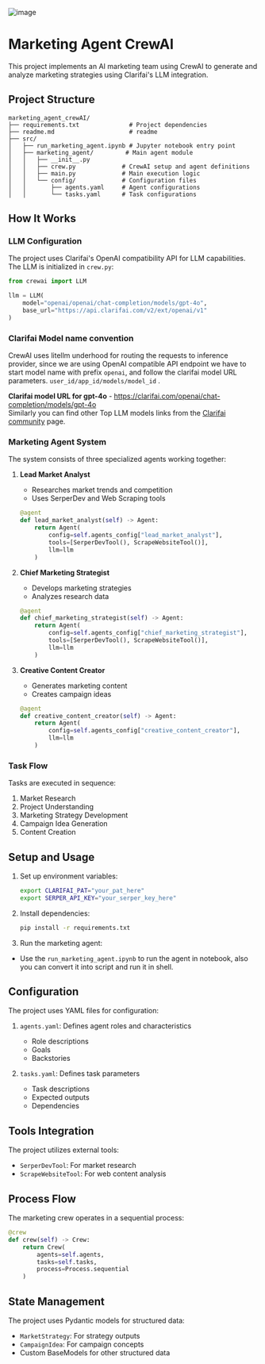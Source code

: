 ![image](https://github.com/user-attachments/assets/b22c9807-f5e7-49eb-b00d-598e400781af)
# Marketing Agent CrewAI

This project implements an AI marketing team using CrewAI to generate and analyze marketing strategies using Clarifai's LLM integration.

## Project Structure

```
marketing_agent_crewAI/
├── requirements.txt              # Project dependencies
├── readme.md                     # readme
├── src/
│   ├── run_marketing_agent.ipynb # Jupyter notebook entry point
│   ├── marketing_agent/         # Main agent module
│   │   ├── __init__.py
│   │   ├── crew.py             # CrewAI setup and agent definitions
│   │   ├── main.py             # Main execution logic
│   │   └── config/             # Configuration files
│   │       ├── agents.yaml     # Agent configurations
│   │       └── tasks.yaml      # Task configurations
```

## How It Works

### LLM Configuration

The project uses Clarifai's OpenAI compatibility API for LLM capabilities. The LLM is initialized in `crew.py`:

```python
from crewai import LLM

llm = LLM(
    model="openai/openai/chat-completion/models/gpt-4o",
    base_url="https://api.clarifai.com/v2/ext/openai/v1"
)
```
### Clarifai Model name convention
CrewAI uses litellm underhood for routing the requests to inference provider, since we are using OpenAI compatible API endpoint we have to start model name with prefix `openai`, and follow the clarifai model URL parameters.
`user_id/app_id/models/model_id` .

**Clarifai model URL for gpt-4o** - https://clarifai.com/openai/chat-completion/models/gpt-4o  
Similarly you can find other Top LLM models links from the [Clarifai community](https://clarifai.com/explore) page.

### Marketing Agent System

The system consists of three specialized agents working together:

1. **Lead Market Analyst**
   - Researches market trends and competition
   - Uses SerperDev and Web Scraping tools
   ```python
   @agent
   def lead_market_analyst(self) -> Agent:
       return Agent(
           config=self.agents_config["lead_market_analyst"],
           tools=[SerperDevTool(), ScrapeWebsiteTool()],
           llm=llm
       )
   ```

2. **Chief Marketing Strategist**
   - Develops marketing strategies
   - Analyzes research data
   ```python
   @agent
   def chief_marketing_strategist(self) -> Agent:
       return Agent(
           config=self.agents_config["chief_marketing_strategist"],
           tools=[SerperDevTool(), ScrapeWebsiteTool()],
           llm=llm
       )
   ```

3. **Creative Content Creator**
   - Generates marketing content
   - Creates campaign ideas
   ```python
   @agent
   def creative_content_creator(self) -> Agent:
       return Agent(
           config=self.agents_config["creative_content_creator"],
           llm=llm
       )
   ```

### Task Flow

Tasks are executed in sequence:
1. Market Research
2. Project Understanding
3. Marketing Strategy Development
4. Campaign Idea Generation
5. Content Creation

## Setup and Usage

1. Set up environment variables:
   ```bash
   export CLARIFAI_PAT="your_pat_here"
   export SERPER_API_KEY="your_serper_key_here"
   ```

2. Install dependencies:
   ```bash
   pip install -r requirements.txt
   ```

3. Run the marketing agent:
  
  - Use the `run_marketing_agent.ipynb` to run the agent in notebook, also you can convert it into script and run it in shell.

## Configuration

The project uses YAML files for configuration:

1. `agents.yaml`: Defines agent roles and characteristics
   - Role descriptions
   - Goals
   - Backstories

2. `tasks.yaml`: Defines task parameters
   - Task descriptions
   - Expected outputs
   - Dependencies

## Tools Integration

The project utilizes external tools:
- `SerperDevTool`: For market research
- `ScrapeWebsiteTool`: For web content analysis

## Process Flow

The marketing crew operates in a sequential process:
```python
@crew
def crew(self) -> Crew:
    return Crew(
        agents=self.agents,
        tasks=self.tasks,
        process=Process.sequential
    )
```

## State Management

The project uses Pydantic models for structured data:
- `MarketStrategy`: For strategy outputs
- `CampaignIdea`: For campaign concepts
- Custom BaseModels for other structured data